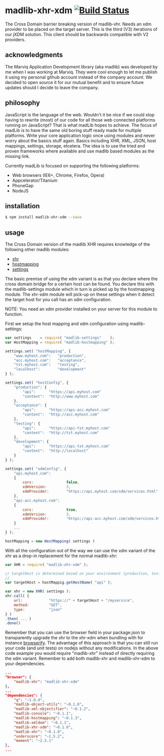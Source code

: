 # madlib-xhr-xdm [![Build Status](https://travis-ci.org/Qwerios/madlib-xhr-xdm.svg?branch=master)](https://travis-ci.org/Qwerios/madlib-xhr-xdm)
The Cross Domain barrier breaking version of madlib-xhr. Needs an xdm provider to be placed on the target server. This is the third (V3) iterations of our jXDM solution. This client should be backwards compatible with V2 providers.

## acknowledgments
The Marviq Application Development library (aka madlib) was developed by me when I was working at Marviq. They were cool enough to let me publish it using my personal github account instead of the company account. We decided to open source it for our mutual benefit and to ensure future updates should I decide to leave the company.


## philosophy
JavaScript is the language of the web. Wouldn't it be nice if we could stop having to rewrite (most) of our code for all those web connected platforms running on JavaScript? That is what madLib hopes to achieve. The focus of madLib is to have the same old boring stuff ready made for multiple platforms. Write your core application logic once using modules and never worry about the basics stuff again. Basics including XHR, XML, JSON, host mappings, settings, storage, etcetera. The idea is to use the tried and proven frameworks where available and use madlib based modules as the missing link.

Currently madLib is focused on supporting the following platforms:

* Web browsers (IE6+, Chrome, Firefox, Opera)
* Appcelerator/Titanium
* PhoneGap
* NodeJS


## installation
```bash
$ npm install madlib-xhr-xdm --save
```

## usage
The Cross Domain version of the madlib XHR requires knowledge of the following other madlib modules:
* [xhr](https://github.com/Qwerios/madlib-xhr)
* [hostmapping](https://github.com/Qwerios/madlib-hostmapping)
* [settings](https://github.com/Qwerios/madlib-settings)

The basic premise of using the xdm variant is as that you declare where the cross domain bridge for a certain host can be found.
You declare this with the madlib-settings module which in turn is picked up by the hostmapping module. The xhr-xdm module will pick-up on these settings when it detect the target host for you call has an xdm configuration.

NOTE: You need an xdm provider installed on your server for this module to function.

First we setup the host mapping and xdm configuration using madlib-settings:

```javascript
var settings    = require( "madlib-settings"    );
var HostMapping = require( "madlib-hostmapping" );

settings.set( "hostMapping", {
    "www.myhost.com":   "production",
    "acc.myhost.com":   "acceptance",
    "tst.myhost.com":   "testing",
    "localhost":        "development"
} );

settings.set( "hostConfig", {
    "production": {
        "api":      "https://api.myhost.com"
        "content":  "http://www.myhost.com"
    },
    "acceptance": {
        "api":      "https://api-acc.myhost.com"
        "content":  "http://acc.myhost.com"
    },
    "testing": {
        "api":      "https://api-tst.myhost.com"
        "content":  "http://tst.myhost.com"
    },
    "development": {
        "api":      "https://api-tst.myhost.com"
        "content":  "http://localhost"
    }
} );

settings.set( "xdmConfig", {
    "api.myhost.com":
    {
        cors:               false,
        xdmVersion:         3,
        xdmProvider:        "https://api.myhost.com/xdm/services.html"
    },
    "api-acc.myhost.com":
    {
        cors:               true,
        xdmVersion:         3,
        xdmProvider:        "https://api-acc.myhost.com/xdm/services.html"
    }
    ...
} );

hostMapping = new HostMapping( settings )
```

With all the configuration out of the way we can use the xdm variant of the xhr as a drop-in replacement for the normal madlib-xhr:

```javascript
var XHR = require( "madlib-xhr-xdm" );

// targetHost is determined based on your environment (production, testing, etc)
//
var targetHost = hostMappig.getHostName( "api" );

var xhr = new XHR( settings );
xhr.call( {
    url:            "https://" + targetHost + "/myservice",
    method:         "GET",
    type:           "json"
} )
.then( ... )
.done()
```

Remember that you can use the browser field in your package.json to transparently upgrade the xhr to the xhr-xdm when bundling with for instance [browserify](http://browserify.org/).
The advantage of this approach is that you can still run your code (and unit tests) on nodejs without any modifications. In the above code example you would require "madlib-xhr" instead of directly requiring the xdm variant.
Remember to add both madlib-xhr and madlib-xhr-xdm to your dependencies.

```json
...
"browser": {
    "madlib-xhr": "madlib-xhr-xdm"
},
...
"dependencies": {
    "q": "~1.0.0",
    "madlib-object-utils": "~0.1.0",
    "madlib-xml-objectifier": "~0.1.2",
    "madlib-console": "~0.1.1",
    "madlib-hostmapping": "~0.1.3",
    "madlib-xmldom": "~0.1.1",
    "madlib-xhr-xdm": "~0.1.0",
    "madlib-xhr": "~0.1.0",
    "underscore": "~1.5.2",
    "moment": "~2.5.1"
},
...
```